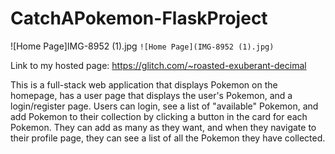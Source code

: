 # CatchAPokemon-FlaskProject
![Home Page]IMG-8952 (1).jpg
`![Home Page](IMG-8952 (1).jpg)`

Link to my hosted page: https://glitch.com/~roasted-exuberant-decimal

This is a full-stack web application that displays Pokemon on the homepage, has a user page that displays the user's Pokemon, 
and a login/register page. Users can login, see a list of "available" Pokemon, and add Pokemon to their collection by clicking 
a button in the card for each Pokemon. They can add as many as they want, and when they navigate to their profile page, they can 
see a list of all the Pokemon they have collected.

